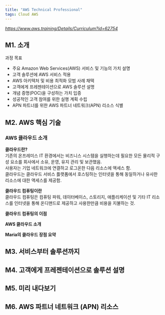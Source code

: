 ```yaml
---
title: "AWS Technical Professional"
tags: Cloud AWS
---
```


*https://www.aws.training/Details/Curriculum?id=62754*

## M1. 소개

과정 목표
- 주요 Amazon Web Services(AWS) 서비스 및 기능의 가치 설명
- 고객 솔루션에 AWS 서비스 적용
- AWS 아키텍처 및 비용 최적화 모범 사례 채택
- 고객에게 프레젠테이션으로 AWS 솔루션 설명
- 개념 증명(POC)을 구성하는 가치 입증
- 성공적인 고객 참여를 위한 실행 계획 수립
- APN 파트너를 위한 AWS 파트너 네트워크(APN) 리소스 식별

## M2. AWS 핵심 기술

### AWS 클라우드 소개

**클라우드란?**<br />
기존의 온프레미스 IT 환경에서는 비즈니스 시스템을 실행하는데 필요한 모든 물리적 구성 요소를 회사에서 소유, 운영, 유지 관리 및 보관했음.<br />
사용자는 기업 네트워크에 연결하고 로그온한 다음 리소스에 액세스 함.<br />
클라우드는 클라우드 서비스 픓랫폼에서 호스팅하는 인터넷을 통해 동일하거나 유사한 리소스에 대한 액세스를 제공함.

**클라우드 컴퓨팅이란**<br />
클라우드 컴퓨팅은 컴퓨팅 파워, 데이터베이스, 스토리지, 애플리케이션 및 기타 IT 리소스를 인터넷을 통해 온디맨드로 제공하고 사용한만큼 비용을 지불하는 것.

**클라우드 컴퓨팅의 이점**

**AWS 클라우드 소개**

**Maria의 클라우드 장점 요약**

## M3. 서비스부터 솔루션까지

## M4. 고객에게 프레젠테이션으로 솔루션 설명

## M5. 미리 내다보기

## M6. AWS 파트너 네트워크 (APN) 리소스